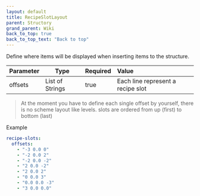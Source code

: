 ```yaml
---
layout: default
title: RecipeSlotLayout
parent: Structory
grand_parent: Wiki
back_to_top: true
back_to_top_text: "Back to top"
---
```



Define where items will be displayed when inserting items to the structure.

| Parameter | Type            | Required | Value                             |
|:----------|-----------------|----------|:----------------------------------|
| offsets   | List of Strings | true     | Each line represent a recipe slot |



> At the moment you have to define each single offset by yourself, there is no scheme layout like levels.
> slots are ordered from up (first) to bottom (last)

Example
```yaml
recipe-slots:
  offsets: 
    - "-3 0.0 0"
    - "-2 0.0 2"
    - "-2 0.0 -2"
    - "2 0.0 -2"
    - "2 0.0 2"
    - "0 0.0 3"
    - "0.0 0.0 -3"
    - "3 0.0 0.0"
```